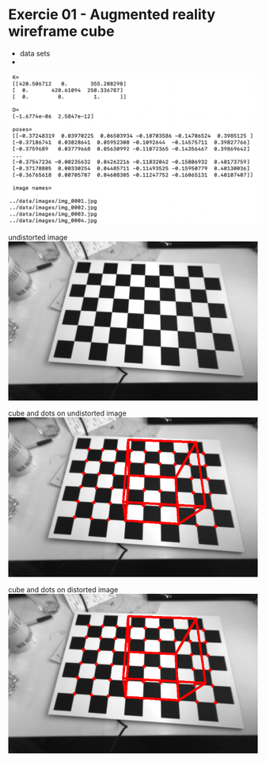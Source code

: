 # Exercie 01 - Augmented reality wireframe cube


- data sets 
- 
<img src="https://github.com/teruyuki-yamasaki/VAMR/blob/main/exercise01/results/dataset.png"/>

undistorted image 
<img src="https://github.com/teruyuki-yamasaki/VAMR/blob/main/exercise01/results/undistorted.png"/>

cube and dots on undistorted image 
<img src="https://github.com/teruyuki-yamasaki/VAMR/blob/main/exercise01/results/cube_dots_undistorted.png"/>

cube and dots on distorted image 
<img src="https://github.com/teruyuki-yamasaki/VAMR/blob/main/exercise01/results/cube_dots_distorted.png"/>
